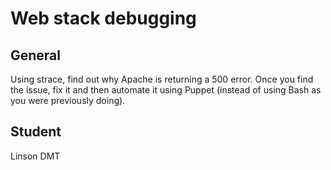 # Web stack debugging

## General
Using strace, find out why Apache is returning a 500 error. Once you find the issue, fix it and then automate it using Puppet (instead of using Bash as you were previously doing).

## Student
Linson DMT
